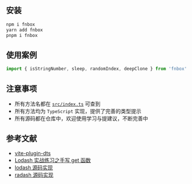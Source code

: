 ## 安装

```bash
npm i fnbox
yarn add fnbox
pnpm i fnbox
```

## 使用案例

```ts
import { isStringNumber, sleep, randomIndex, deepClone } from 'fnbox'
```

## 注意事项

- 所有方法名都在 [`src/index.ts`](https://github.com/Ace627/fnbox/blob/master/src/index.ts) 可查到
- 所有方法均为 `TypeScript` 实现，提供了完善的类型提示
- 所有源码都在仓库中，欢迎使用学习与提建议，不断完善中

## 参考文献

- [vite-plugin-dts](https://github.com/qmhc/unplugin-dts/blob/HEAD/README.zh-CN.md)
- [Lodash 实战练习之手写 get 函数](https://www.bilibili.com/video/BV15N4y1R72t)
- [lodash 源码实现](https://github.com/lodash/lodash/blob/npm)
- [radash 源码实现](https://github.com/sodiray/radash/tree/master/src)

